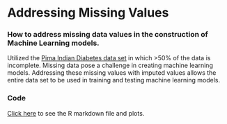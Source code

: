 # Addressing Missing Values

### How to address missing data values in the construction of Machine Learning models.  

Utilized the <A HREF="https://archive.ics.uci.edu/ml/datasets/Pima+Indians+Diabetes">Pima Indian Diabetes data set</A> in which >50% of the data is incomplete.  Missing data pose a challenge in creating machine learning models.  Addressing these missing values with imputed values allows the entire data set to be used in training and testing machine learning models.

### Code

<A HREF="MissingValues_DiabetesData.md">Click here</A> to see the R markdown file and plots.
